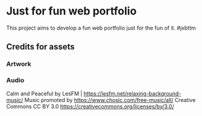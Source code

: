 # Just for fun web portfolio 
This project aims to develop a fun web portfolio just for the fun of it. #jxbttm



## Credits for assets

### Artwork

### Audio
 Calm and Peaceful by LesFM | https://lesfm.net/relaxing-background-music/
Music promoted by https://www.chosic.com/free-music/all/
Creative Commons CC BY 3.0
https://creativecommons.org/licenses/by/3.0/
